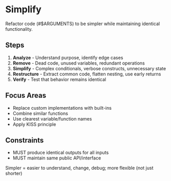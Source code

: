 # Simplify

Refactor code (#$ARGUMENTS) to be simpler while maintaining identical functionality.

## Steps

1. **Analyze** - Understand purpose, identify edge cases
2. **Remove** - Dead code, unused variables, redundant operations
3. **Simplify** - Complex conditionals, verbose constructs, unnecessary state
4. **Restructure** - Extract common code, flatten nesting, use early returns
5. **Verify** - Test that behavior remains identical

## Focus Areas

- Replace custom implementations with built-ins
- Combine similar functions
- Use clearest variable/function names
- Apply KISS principle

## Constraints

- MUST produce identical outputs for all inputs
- MUST maintain same public API/interface

Simpler = easier to understand, change, debug; more flexible (not just shorter)
